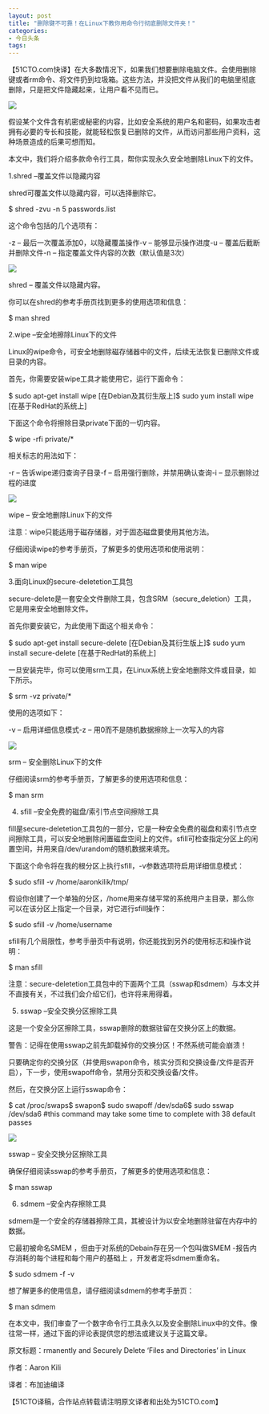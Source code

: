 ```yaml
---
layout: post
title: "删除键不可靠！在Linux下教你用命令行彻底删除文件夹！"
categories:
- 今日头条
tags:
---
```

【51CTO.com快译】在大多数情况下，如果我们想要删除电脑文件。会使用删除键或者rm命令、将文件扔到垃圾箱。这些方法，并没把文件从我们的电脑里彻底删除，只是把文件隐藏起来，让用户看不见而已。

![](http://p9.pstatp.com/large/15360006ee5617dfe066)



假设某个文件含有机密或秘密的内容，比如安全系统的用户名和密码，如果攻击者拥有必要的专长和技能，就能轻松恢复已删除的文件，从而访问那些用户资料，这种场景造成的后果可想而知。

本文中，我们将介绍多款命令行工具，帮你实现永久安全地删除Linux下的文件。



1.shred –覆盖文件以隐藏内容

shred可覆盖文件以隐藏内容，可以选择删除它。

$ shred -zvu -n 5 passwords.list

这个命令包括的几个选项有：

-z – 最后一次覆盖添加0，以隐藏覆盖操作-v – 能够显示操作进度-u – 覆盖后截断并删除文件-n – 指定覆盖文件内容的次数（默认值是3次）

![](http://p3.pstatp.com/large/15340004a0f36a82b816)

shred – 覆盖文件以隐藏内容。

你可以在shred的参考手册页找到更多的使用选项和信息：

$ man shred



2.wipe –安全地擦除Linux下的文件

Linux的wipe命令，可安全地删除磁存储器中的文件，后续无法恢复已删除文件或目录的内容。

首先，你需要安装wipe工具才能使用它，运行下面命令：

$ sudo apt-get install wipe [在Debian及其衍生版上]$ sudo yum install wipe [在基于RedHat的系统上]

下面这个命令将擦除目录private下面的一切内容。

$ wipe -rfi private/*

相关标志的用法如下：

-r – 告诉wipe递归查询子目录-f – 启用强行删除，并禁用确认查询-i – 显示删除过程的进度

![](http://p3.pstatp.com/large/159d00019c0ecf008efe)

wipe – 安全地删除Linux下的文件

注意：wipe只能适用于磁存储器，对于固态磁盘要使用其他方法。

仔细阅读wipe的参考手册页，了解更多的使用选项和使用说明：

$ man wipe



3.面向Linux的secure-deletetion工具包

secure-delete是一套安全文件删除工具，包含SRM（secure_deletion）工具，它是用来安全地删除文件。

首先你要安装它，为此使用下面这个相关命令：

$ sudo apt-get install secure-delete [在Debian及其衍生版上]$ sudo yum install secure-delete [在基于RedHat的系统上]

一旦安装完毕，你可以使用srm工具，在Linux系统上安全地删除文件或目录，如下所示。

$ srm -vz private/*

使用的选项如下：

-v – 启用详细信息模式-z – 用0而不是随机数据擦除上一次写入的内容

![](http://p3.pstatp.com/large/15340004aaaf218943cb)

srm – 安全删除Linux下的文件

仔细阅读srm的参考手册页，了解更多的使用选项和信息：

$ man srm



4. sfill –安全免费的磁盘/索引节点空间擦除工具

fill是secure-deletetion工具包的一部分，它是一种安全免费的磁盘和索引节点空间擦除工具，可以安全地删除闲置磁盘空间上的文件。sfill可检查指定分区上的闲置空间，并用来自/dev/urandom的随机数据来填充。

下面这个命令将在我的根分区上执行sfill，-v参数选项符启用详细信息模式：

$ sudo sfill -v /home/aaronkilik/tmp/

假设你创建了一个单独的分区，/home用来存储平常的系统用户主目录，那么你可以在该分区上指定一个目录，对它进行sfill操作：

$ sudo sfill -v /home/username

sfill有几个局限性，参考手册页中有说明，你还能找到另外的使用标志和操作说明：

$ man sfill

注意：secure-deletetion工具包中的下面两个工具（sswap和sdmem）与本文并不直接有关，不过我们会介绍它们，也许将来用得着。

5. sswap –安全交换分区擦除工具

这是一个安全分区擦除工具，sswap删除的数据驻留在交换分区上的数据。

警告：记得在使用sswap之前先卸载掉你的交换分区！不然系统可能会崩溃！

只要确定你的交换分区（并使用swapon命令，核实分页和交换设备/文件是否开启），下一步，使用swapoff命令，禁用分页和交换设备/文件。

然后，在交换分区上运行sswap命令：

$ cat /proc/swaps$ swapon$ sudo swapoff /dev/sda6$ sudo sswap /dev/sda6 #this command may take some time to complete with 38 default passes

![](http://p1.pstatp.com/large/159f00012cde964f478b)

sswap – 安全交换分区擦除工具

确保仔细阅读sswap的参考手册页，了解更多的使用选项和信息：

$ man sswap



6. sdmem –安全内存擦除工具

sdmem是一个安全的存储器擦除工具，其被设计为以安全地删除驻留在内存中的数据。

它最初被命名SMEM ，但由于对系统的Debain存在另一个包叫做SMEM -报告内存消耗的每个进程和每个用户的基础上 ，开发者定将sdmem重命名。

$ sudo sdmem -f -v

想了解更多的使用信息，请仔细阅读sdmem的参考手册页：

$ man sdmem

在本文中，我们审查了一个数字命令行工具永久以及安全删除Linux中的文件。像往常一样，通过下面的评论表提供您的想法或建议关于这篇文章。



原文标题：rmanently and Securely Delete ‘Files and Directories’ in Linux

作者：Aaron Kili

译者：布加迪编译

【51CTO译稿，合作站点转载请注明原文译者和出处为51CTO.com】